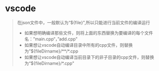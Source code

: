 # vscode
> 在json文件中，一般默认为“${file}",所以只能进行当前文件的编译运行
> - 如果想明确编译那些文件，则将上面的东西替换为要编译的每个文件名：”main.cpp“，”add.cpp"
> - 如果想让vscode自动编译目录中所有的cpp文件，则替换为”${fileDirname}/**/*.cpp
> - 如果想让vscode自动编译当前目录下的非子目录的cpp文件，则替换为“${fileDirname}/*.cpp"